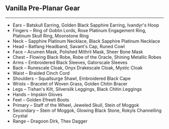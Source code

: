 ## Vanilla Pre-Planar Gear

---
* Ears – Batskull Earring, Golden Black Sapphire Earring, Ivandyr's Hoop
* Fingers – Ring of Goblin Lords, Rose Platinum Engagement Ring, Platinum Skull Ring, Moonstone Ring
* Neck – Sapphire Platinum Necklace, Black Sapphire Platinum Necklace
* Head – Batfang Headband, Savant's Cap, Runed Cowl
* Face – Acumen Mask, Polished Mithril Mask, Sheer Bone Mask
* Chest – Flowing Black Robe, Robe of the Oracle, Shining Metallic Robes
* Arms – Embroidered Black Sleeves, Gatorscale Sleeves
* Back – Runescale Cloak, Onyx Drakescale Cloak, Mystic Cloak
* Waist – Braided Cinch Cord
* Shoulders – Squallsurge Shawl, Embroidered Black Cape
* Wrists – Bracelet of Woven Grass, Golden Chitin Bracer
* Legs – Tishan's Kilt, Silversilk Leggings, Black Chitin Leggings
* Hands – Impskin Gloves
* Feet – Golden Efreeti Boots
* Primary – Staff of the Wheel, Jeweled Skull, Stein of Moggok
* Secondary – Stein of Moggok, Glowing Black Stone, Rokyls Channelling Crystal
* Range – Dragoon Dirk, Thex Dagger
